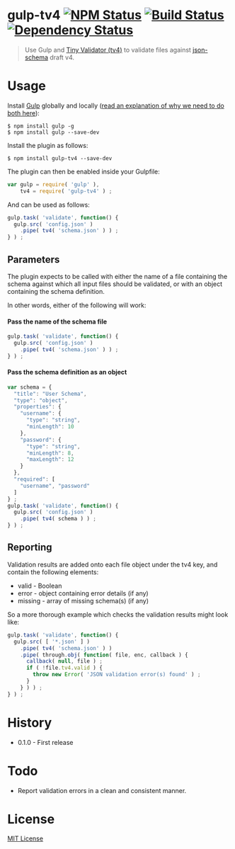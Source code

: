 # gulp-tv4 [![NPM Status](https://badge.fury.io/js/gulp-tv4.svg)](https://npmjs.org/package/gulp-tv4) [![Build Status](https://travis-ci.org/andyneale/gulp-tv4.png?branch=master)](https://travis-ci.org/andyneale/gulp-tv4) [![Dependency Status](https://david-dm.org/AndyNeale/gulp-tv4.svg?style=flat)](https://david-dm.org/AndyNeale/gulp-tv4)

> Use Gulp and [Tiny Validator (tv4)](https://github/com/geraintluff/tv4) to validate files against [json-schema](https://json-schema.org/) draft v4.


# Usage

Install [Gulp](https://gulpjs.com) globally and locally ([read an explanation of why we need to do both here](http://blog.dwaynecrooks.com/post/110903139442/why-do-we-need-to-install-gulp-globally-and)):

```shell
$ npm install gulp -g
$ npm install gulp --save-dev
```

Install the plugin as follows:

```shell
$ npm install gulp-tv4 --save-dev
```

The plugin can then be enabled inside your Gulpfile:

```js
var gulp = require( 'gulp' ),
    tv4 = require( 'gulp-tv4' ) ;
```

And can be used as follows:

```js
gulp.task( 'validate', function() {
  gulp.src( 'config.json' )
    .pipe( tv4( 'schema.json' ) ) ;
} ) ;
```


## Parameters

The plugin expects to be called with either the name of a file containing the schema against which all input files should be validated, or with an object containing the schema definition.

In other words, either of the following will work:

#### Pass the name of the schema file

```js
gulp.task( 'validate', function() {
  gulp.src( 'config.json' )
    .pipe( tv4( 'schema.json' ) ) ;
} ) ;
```

#### Pass the schema definition as an object

```js
var schema = {
  "title": "User Schema",
  "type": "object",
  "properties": {
    "username": {
      "type": "string",
      "minLength": 10
    },
    "password": {
      "type": "string",
      "minLength": 8,
      "maxLength": 12
    }
  },
  "required": [
    "username", "password"
  ]
} ;
gulp.task( 'validate', function() {
  gulp.src( 'config.json' )
    .pipe( tv4( schema ) ) ;
} ) ;
```


## Reporting

Validation results are added onto each file object under the tv4 key, and contain the following elements:

* valid - Boolean
* error - object containing error details (if any)
* missing - array of missing schema(s) (if any)

So a more thorough example which checks the validation results might look like:

```js
gulp.task( 'validate', function() {
  gulp.src( [ '*.json' ] )
    .pipe( tv4( 'schema.json' ) )
    .pipe( through.obj( function( file, enc, callback ) {
      callback( null, file ) ;
      if ( !file.tv4.valid ) {
        throw new Error( 'JSON validation error(s) found' ) ;
      }
    } ) ) ;
} ) ;
```


# History

* 0.1.0 - First release


# Todo

* Report validation errors in a clean and consistent manner.


# License

[MIT License](http://en.wikipedia.org/wiki/MIT_License)
